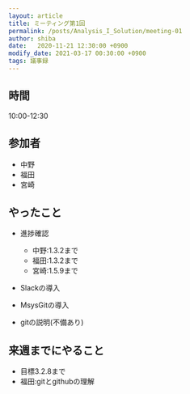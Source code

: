 ```yaml
---
layout: article
title: ミーティング第1回
permalink: /posts/Analysis_I_Solution/meeting-01
author: shiba
date:   2020-11-21 12:30:00 +0900
modify_date: 2021-03-17 00:30:00 +0900
tags: 議事録
---
```


## 時間

10:00-12:30

## 参加者

- 中野
- 福田
- 宮崎

## やったこと

- 進捗確認
  - 中野:1.3.2まで
  - 福田:1.3.2まで
  - 宮崎:1.5.9まで

- Slackの導入
- MsysGitの導入
- gitの説明(不備あり)

## 来週までにやること

- 目標3.2.8まで
- 福田:gitとgithubの理解
